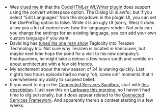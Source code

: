 -   Wes [clued me
    in](http://devhawk.net/CommentView,guid,e01752a1-cd3b-4d4c-bc14-aa4db6984563.aspx#commentstart)
    that the [CodeHTMLer WLWriter
    plugin](http://puzzleware.net/download.aspx?file=/codehtmler/codehtmler.livewriterplugin.zip) does
    support using the convert whitespace option. The Dialog UI is awful,
    but if you select “Edit Languages” from the dropdown in the plugin
    UI, you can set the UsePreTag option to false. While it is an ugly
    UI (sorry, Wes) it does allow you a lot of control over how the
    languages render. Not only can you change the settings for an
    existing language, you can add your own custom language if you want.
-   David Ing has [tuned his one man
    show](http://www.from9till2.com/PermaLink.aspx?guid=9e46a959-43bf-4a21-a14d-eb51a3005300)
    Taglocity into Terazen Technology Inc. Not sure why Terazen is
    located in Vancouver, but maybe next time hops the pond for a visit
    to his new company’s headquarters, he might take a detour a few
    hours south and ramble on about architecture with a few old friends.
-   My excitement about the new season of 24 is waning quickly. Last
    night’s two hours episode had so many “oh, come on!” moments that it
    overwhelmed my ability to suspend belief.
-   If you want to dig in the [Connected Services
    Sandbox](http://www.networkmashups.com/), start with [this
    description](http://www.networkmashups.com/Mashup.aspx). I just saw
    this on [Larkware this
    morning](http://www.larkware.com/dg7/TheDailyGrind1077.aspx), so I
    haven’t had time to dig personally, but it does appear related to
    the [Connected Services
    Framework](http://www.microsoft.com/serviceproviders/solutions/connectedservicesframework.mspx).
    And apparently there’s a contest starting in a few weeks.

